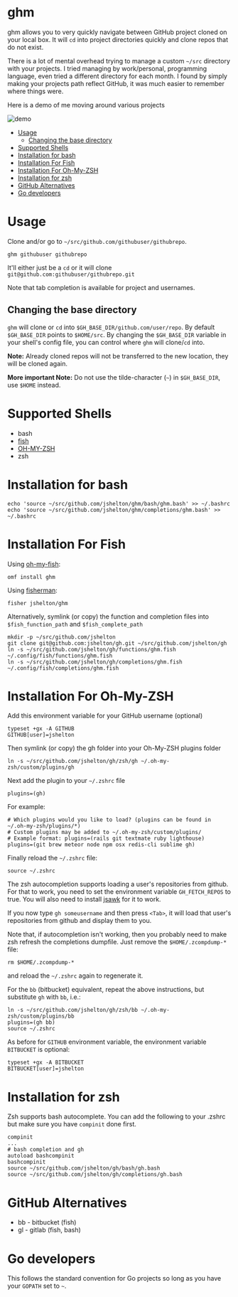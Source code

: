 ghm
==

ghm allows you to very quickly navigate between GitHub project cloned on your
local box. It will `cd` into project directories quickly and clone repos that do
not exist.

There is a lot of mental overhead trying to manage a custom `~/src` directory with your projects. I tried managing by work/personal, programming language, even tried a different directory for each month. I found by simply making your projects path reflect GitHub, it was much easier to remember where things were.

Here is a demo of me moving around various projects

![demo](demo.gif)

<!-- toc -->

- [Usage](#usage)
  * [Changing the base directory](#changing-the-base-directory)
- [Supported Shells](#supported-shells)
- [Installation for bash](#installation-for-bash)
- [Installation For Fish](#installation-for-fish)
- [Installation For Oh-My-ZSH](#installation-for-oh-my-zsh)
- [Installation for zsh](#installation-for-zsh)
- [GitHub Alternatives](#github-alternatives)
- [Go developers](#go-developers)

<!-- tocstop -->

Usage
=====

Clone and/or go to `~/src/github.com/githubuser/githubrepo`.

```
ghm githubuser githubrepo
```

It'll either just be a `cd` or it will clone `git@github.com:githubuser/githubrepo.git`

Note that tab completion is available for project and usernames.

## Changing the base directory
`ghm` will clone or `cd` into `$GH_BASE_DIR/github.com/user/repo`.
By default `$GH_BASE_DIR` points to `$HOME/src`. By changing the `$GH_BASE_DIR` variable in your shell's config file, you can control where `ghm` will clone/`cd` into.

**Note:** Already cloned repos will not be transferred to the new location, they will be cloned again.

**More important Note:** Do not use the tilde-character (`~`) in `$GH_BASE_DIR`, use `$HOME` instead.

Supported Shells
================

* bash
* [fish](http://fishshell.com/)
* [OH-MY-ZSH](http://ohmyz.sh/)
* zsh

Installation for bash
=====================

```
echo 'source ~/src/github.com/jshelton/ghm/bash/ghm.bash' >> ~/.bashrc
echo 'source ~/src/github.com/jshelton/ghm/completions/ghm.bash' >> ~/.bashrc
```

Installation For Fish
=====================

Using [oh-my-fish](https://github.com/oh-my-fish/oh-my-fish):

```
omf install ghm
```

Using [fisherman](https://github.com/fisherman/fisherman):

```
fisher jshelton/ghm
```

Alternatively, symlink (or copy) the function and completion files into `$fish_function_path` and `$fish_complete_path`

    mkdir -p ~/src/github.com/jshelton
    git clone git@github.com:jshelton/gh.git ~/src/github.com/jshelton/gh
    ln -s ~/src/github.com/jshelton/gh/functions/ghm.fish ~/.config/fish/functions/ghm.fish
    ln -s ~/src/github.com/jshelton/gh/completions/ghm.fish ~/.config/fish/completions/ghm.fish

Installation For Oh-My-ZSH
==========================

Add this environment variable for your GitHub username (optional)

    typeset +gx -A GITHUB
    GITHUB[user]=jshelton

Then symlink (or copy) the gh folder into your Oh-My-ZSH plugins folder

    ln -s ~/src/github.com/jshelton/gh/zsh/gh ~/.oh-my-zsh/custom/plugins/gh

Next add the plugin to your `~/.zshrc` file

    plugins=(gh)

For example:

```
# Which plugins would you like to load? (plugins can be found in ~/.oh-my-zsh/plugins/*)
# Custom plugins may be added to ~/.oh-my-zsh/custom/plugins/
# Example format: plugins=(rails git textmate ruby lighthouse)
plugins=(git brew meteor node npm osx redis-cli sublime gh)

```

Finally reload the `~/.zshrc` file:

    source ~/.zshrc

The zsh autocompletion supports loading a user's repositories from github. For that to work, you need to set the environment variable `GH_FETCH_REPOS` to true. You will also need to install [jsawk](https://github.com/micha/jsawk) for it to work.

If you now type `gh someusername` and then press `<Tab>`, it will load that user's repositories from github and display them to you.

Note that, if autocompletion isn't working, then you probably need to make zsh refresh the completions dumpfile. Just remove the `$HOME/.zcompdump-*` file:

    rm $HOME/.zcompdump-*

and reload the `~/.zshrc` again to regenerate it.

For the `bb` (bitbucket) equivalent, repeat the above instructions, but substitute `gh` with `bb`, i.e.:

    ln -s ~/src/github.com/jshelton/gh/zsh/bb ~/.oh-my-zsh/custom/plugins/bb
    plugins=(gh bb)
    source ~/.zshrc

As before for `GITHUB` environment variable, the environment variable `BITBUCKET` is optional:

    typeset +gx -A BITBUCKET
    BITBUCKET[user]=jshelton


Installation for zsh
==========================
Zsh supports bash autocomplete. You can add the following to your .zshrc but make sure you have `compinit` done first.
```
compinit
...
# bash completion and gh
autoload bashcompinit
bashcompinit
source ~/src/github.com/jshelton/gh/bash/gh.bash
source ~/src/github.com/jshelton/gh/completions/gh.bash
```

GitHub Alternatives
===================

* bb - bitbucket (fish)
* gl - gitlab (fish, bash)

Go developers
=============

This follows the standard convention for Go projects so long as you have your `GOPATH` set to `~`.
